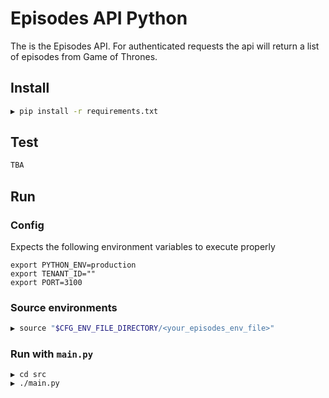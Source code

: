 # Episodes API Python

The is the Episodes API. For authenticated requests the api will return a list of episodes from Game of Thrones.

## Install

```sh
▶ pip install -r requirements.txt 
```

## Test

```sh
TBA
```

## Run


### Config

Expects the following environment variables to execute properly

    export PYTHON_ENV=production
    export TENANT_ID=""
    export PORT=3100

### Source environments
```sh
▶ source "$CFG_ENV_FILE_DIRECTORY/<your_episodes_env_file>"
```

### Run with `main.py`
```
▶ cd src
▶ ./main.py
```
